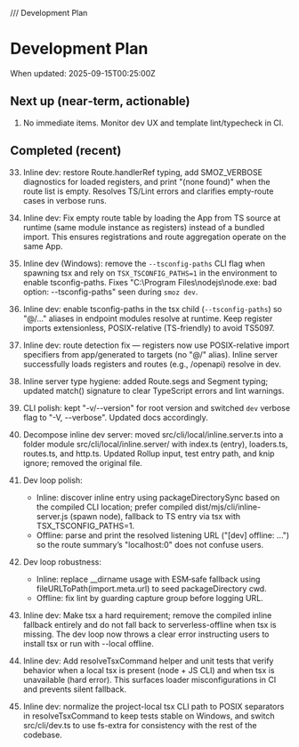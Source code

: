 /// Development Plan

# Development Plan

When updated: 2025-09-15T00:25:00Z

## Next up (near‑term, actionable)

1. No immediate items. Monitor dev UX and template lint/typecheck in CI.
## Completed (recent)

33. Inline dev: restore Route.handlerRef typing, add SMOZ_VERBOSE diagnostics
    for loaded registers, and print "(none found)" when the route list is
    empty. Resolves TS/Lint errors and clarifies empty-route cases in verbose
    runs.
34. Inline dev: Fix empty route table by loading the App from TS source at
    runtime (same module instance as registers) instead of a bundled import.
    This ensures registrations and route aggregation operate on the same App.
35. Inline dev (Windows): remove the `--tsconfig-paths` CLI flag when spawning
    tsx and rely on `TSX_TSCONFIG_PATHS=1` in the environment to enable
    tsconfig-paths. Fixes "C:\Program Files\nodejs\node.exe: bad option:
    --tsconfig-paths" seen during `smoz dev`.
36. Inline dev: enable tsconfig-paths in the tsx child (`--tsconfig-paths`)
    so "@/..." aliases in endpoint modules resolve at runtime. Keep register
    imports extensionless, POSIX-relative (TS-friendly) to avoid TS5097.
37. Inline dev: route detection fix — registers now use POSIX-relative import
    specifiers from app/generated to targets (no "@/" alias). Inline server
    successfully loads registers and routes (e.g., /openapi) resolve in dev.
38. Inline server type hygiene: added Route.segs and Segment typing; updated
    match() signature to clear TypeScript errors and lint warnings.
39. CLI polish: kept "-v/--version" for root version and switched `dev` verbose
    flag to "-V, --verbose". Updated docs accordingly.
40. Decompose inline dev server: moved src/cli/local/inline.server.ts into
    a folder module src/cli/local/inline.server/ with index.ts (entry),
    loaders.ts, routes.ts, and http.ts. Updated Rollup input, test entry
    path, and knip ignore; removed the original file.

41. Dev loop polish:
    - Inline: discover inline entry using packageDirectorySync based on the
      compiled CLI location; prefer compiled dist/mjs/cli/inline-server.js
      (spawn node), fallback to TS entry via tsx with TSX_TSCONFIG_PATHS=1.
    - Offline: parse and print the resolved listening URL ("[dev] offline: …")
      so the route summary’s "localhost:0" does not confuse users.

42. Dev loop robustness:
    - Inline: replace \_\_dirname usage with ESM‑safe fallback using
      fileURLToPath(import.meta.url) to seed packageDirectory cwd.
    - Offline: fix lint by guarding capture group before logging URL.

43. Inline dev: Make tsx a hard requirement; remove the compiled inline
    fallback entirely and do not fall back to serverless-offline when tsx
    is missing. The dev loop now throws a clear error instructing users to
    install tsx or run with --local offline.
44. Inline dev: Add resolveTsxCommand helper and unit tests that verify
    behavior when a local tsx is present (node + JS CLI) and when tsx is
    unavailable (hard error). This surfaces loader misconfigurations in CI
    and prevents silent fallback.
45. Inline dev: normalize the project-local tsx CLI path to POSIX
    separators in resolveTsxCommand to keep tests stable on Windows, and
    switch src/cli/dev.ts to use fs-extra for consistency with the rest of
    the codebase.
